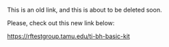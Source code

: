 This is an old link, and this is about to be deleted soon.

Please, check out this new link below:

https://rftestgroup.tamu.edu/ti-bh-basic-kit
